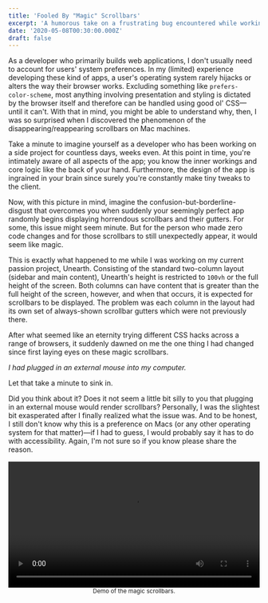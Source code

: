```yaml
---
title: 'Fooled By "Magic" Scrollbars'
excerpt: 'A humorous take on a frustrating bug encountered while working on Unearth.'
date: '2020-05-08T00:30:00.000Z'
draft: false
---
```


As a developer who primarily builds web applications, I don't usually need to
account for users' system preferences. In my (limited) experience developing
these kind of apps, a user's operating system rarely hijacks or alters the way
their browser works. Excluding something like `prefers-color-scheme`, most
anything involving presentation and styling is dictated by the browser itself
and therefore can be handled using good ol' CSS—until it can't. With that in
mind, you might be able to understand why, then, I was so surprised when I
discovered the phenomenon of the disappearing/reappearing scrollbars on Mac
machines.

Take a minute to imagine yourself as a developer who has been working on a
side project for countless days, weeks even. At this point in time, you're
intimately aware of all aspects of the app; you know the inner workings and
core logic like the back of your hand. Furthermore, the design of the app is
ingrained in your brain since surely you're constantly make tiny tweaks to the
client.

Now, with this picture in mind, imagine the confusion-but-borderline-disgust
that overcomes you when suddenly your seemingly perfect app randomly begins
displaying horrendous scrollbars and their gutters. For some, this issue might
seem minute. But for the person who made zero code changes and for those
scrollbars to still unexpectedly appear, it would seem like magic.

This is exactly what happened to me while I was working on my current passion
project, Unearth. Consisting of the standard two-column layout (sidebar and
main content), Unearth's height is restricted to `100vh` or the full height of
the screen. Both columns can have content that is greater than the full height
of the screen, however, and when that occurs, it is expected for scrollbars to
be displayed. The problem was each column in the layout had its own set of
always-shown scrollbar gutters which were not previously there.

After what seemed like an eternity trying different CSS hacks across a range of
browsers, it suddenly dawned on me the one thing I had changed since first
laying eyes on these magic scrollbars.

_I had plugged in an external mouse into my computer._

Let that take a minute to sink in.

Did you think about it? Does it not seem a little bit silly to you that
plugging in an external mouse would render scrollbars? Personally, I was the
slightest bit exasperated after I finally realized what the issue was. And to
be honest, I still don't know why this is a preference on Macs (or any other
operating system for that matter)—if I had to guess, I would probably say it
has to do with accessibility. Again, I'm not sure so if you know please share
the reason.

<div style="margin: 1rem 0">
<video controls preload="auto" width="100%">
  <source src="./magic-scrollbars.mp4" type="video/mp4" />
</video>
<center>
  <small>Demo of the magic scrollbars.</small>
</center>
</div>
